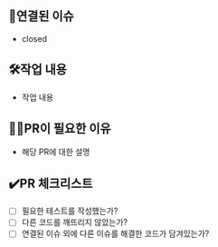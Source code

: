 ## 🔧연결된 이슈
- closed

## 🛠️작업 내용
- 작업 내용

## 🤷‍♂️PR이 필요한 이유
- 해당 PR에 대한 설명

## ✔️PR 체크리스트
- [ ] 필요한 테스트를 작성했는가?
- [ ] 다른 코드를 깨뜨리지 않았는가?
- [ ] 연결된 이슈 외에 다른 이슈를 해결한 코드가 담겨있는가?
